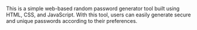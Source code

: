 This is a simple web-based random password generator tool built using HTML, CSS, and JavaScript. With this tool, users can easily generate secure and unique passwords according to their preferences.

